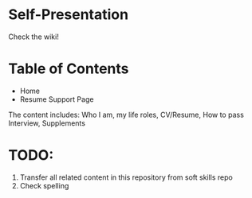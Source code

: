# Self-Presentation
Check the wiki!

# Table of Contents
* Home
* Resume Support Page

The content includes:
Who I am, my life roles, CV/Resume, How to pass Interview, Supplements

# TODO:
1. Transfer all related content in this repository from soft skills repo
2. Check spelling
